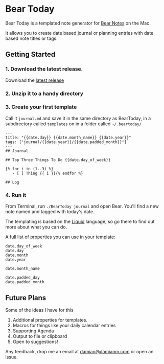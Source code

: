 # Bear Today

Bear Today is a templated note generator for [Bear Notes](https://bear.app/) on the Mac.

It allows you to create date based journal or planning entries with date based note titles or tags.

## Getting Started

### 1. Download the latest release.

Download the [latest release](https://github.com/DamianMac/bear-today/releases)

### 2. Unzip it to a handy directory

### 3. Create your first template

Call it `journal.md` and save it in the same directory as BearToday, in a subdirectory called `templates` on in a folder called `~/.beartoday/`

```
---
title: "{{date.day}} {{date.month_name}} {{date.year}}"
tags: ["journal/{{date.year}}/{{date.padded_month}}"]
---
## Journal

## Top Three Things To Do {{date.day_of_week}}

{% for i in (1..3) %}
   - [ ] Thing {{ i }}{% endfor %}

## Log

```

### 4. Run it

From Terminal, run `./BearToday journal` and open Bear. You'll find a new note named and tagged with today's date.


The templating is based on the [Liquid](https://shopify.github.io/liquid/) language, so go there to find out more about what you can do.  

A full list of properties you can use in your template:

```
date.day_of_week
date.day
date.month
date.year

date.month_name

date.padded_day
date.padded_month
```

## Future Plans

Some of the ideas I have for this 
1. Additional properties for templates.
1. Macros for things like your daily calendar entries
1. Supporting Agenda
1. Output to file or clipboard
1. Open to suggestions!

Any feedback, drop me an email at damian@damianm.com or open an issue.


